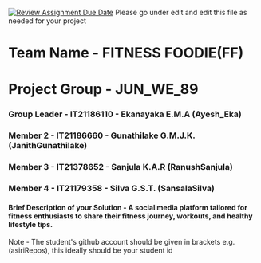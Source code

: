 [![Review Assignment Due Date](https://classroom.github.com/assets/deadline-readme-button-24ddc0f5d75046c5622901739e7c5dd533143b0c8e959d652212380cedb1ea36.svg)](https://classroom.github.com/a/2d9khxo6)
Please go under edit and edit this file as needed for your project

# Team Name - FITNESS FOODIE(FF) 
# Project Group - JUN_WE_89
### Group Leader - IT21186110 - Ekanayaka E.M.A (Ayesh_Eka)
### Member 2 - IT21186660 - Gunathilake G.M.J.K.(JanithGunathilake)
### Member 3 - IT21378652 - Sanjula K.A.R (RanushSanjula)
### Member 4 - IT21179358 - Silva G.S.T. (SansalaSilva) 

#### Brief Description of your Solution - A social media platform tailored for fitness enthusiasts to share their fitness journey, workouts, and healthy lifestyle tips.

Note - The student's github account should be given in brackets e.g. (asiriRepos), this ideally should be your student id 

